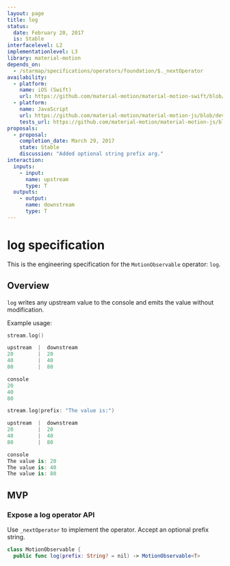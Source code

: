 ```yaml
---
layout: page
title: log
status:
  date: February 20, 2017
  is: Stable
interfacelevel: L2
implementationlevel: L3
library: material-motion
depends_on:
  - /starmap/specifications/operators/foundation/$._nextOperator
availability:
  - platform:
    name: iOS (Swift)
    url: https://github.com/material-motion/material-motion-swift/blob/develop/src/operators/log.swift
  - platform:
    name: JavaScript
    url: https://github.com/material-motion/material-motion-js/blob/develop/packages/core/src/operators/log.ts
    tests_url: https://github.com/material-motion/material-motion-js/blob/develop/packages/core/src/operators/__tests__/log.test.ts
proposals:
  - proposal:
    completion_date: March 29, 2017
    state: Stable
    discussion: "Added optional string prefix arg."
interaction:
  inputs:
    - input:
      name: upstream
      type: T
  outputs:
    - output:
      name: downstream
      type: T
---
```


# log specification

This is the engineering specification for the `MotionObservable` operator: `log`.

## Overview

`log` writes any upstream value to the console and emits the value without modification.

Example usage:

```swift
stream.log()

upstream  |  downstream
20        |  20
40        |  40
80        |  80

console
20
40
80
```

```swift
stream.log(prefix: "The value is:")

upstream  |  downstream
20        |  20
40        |  40
80        |  80

console
The value is: 20
The value is: 40
The value is: 80
```

## MVP

### Expose a log operator API

Use `_nextOperator` to implement the operator. Accept an optional prefix string.

```swift
class MotionObservable {
  public func log(prefix: String? = nil) -> MotionObservable<T>
```
